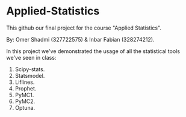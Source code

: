 # Applied-Statistics

This github our final project for the course "Applied Statistics". 

By: Omer Shadmi (327722575) & Inbar Fabian (328274212). 

In this project we've demonstrated the usage of all the statistical tools we've seen in class:
1. Scipy-stats.
2. Statsmodel.
3. Liflines.
4. Prophet.
5. PyMC1.
6. PyMC2.
7. Optuna. 
